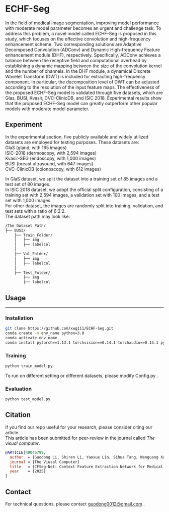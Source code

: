# ECHF-Seg

In the field of medical image segmentation, improving model performance with moderate model parameter becomes an urgent and challenge task. To address this problem, a novel model called ECHF-Seg is proposed in this study, which focuses on the effective convolution and high-frequency enhancement scheme. Two corresponding solutions are Adaptive Decomposed Convolution (ADConv) and Dynamic High-frequency Feature enhancement module (DHF), respectively. Specifically, ADConv achieves a balance between the receptive field and computational overhead by establishing a dynamic mapping between the size of the convolution kernel and the number of channels. In the DHF module, a dynamical Discrete Wavelet Transform (DWT) is included for extracting high-frequency component. In particular, the decomposition level of DWT can be adjusted according to the resolution of the input feature maps. The effectiveness of the proposed ECHF-Seg model is validated through five datasets, which are Glas, BUSI, Kvasir, CVC-ClinicDB, and ISIC 2018. Experimental results show that the proposed ECHF-Seg model can greatly outperform other popular models with moderate model parameter. 


## Experiment
In the experimental section, five publicly available and widely utilized datasets are employed for testing purposes. These datasets are:<br> 
GlaS (gland, with 165 images)<br>
ISIC-2018 (dermoscopy, with 2,594 images)<br>
Kvasir-SEG (endoscopy, with 1,000 images)<br> 
BUSI (breast ultrasound, with 647 images)<br> 
CVC-ClinicDB (colonoscopy, with 612 images)<br>  


In GlaS dataset, we split the dataset into a training set of 85 images and a test set of 80 images. <br>
In ISIC 2018 dataset, we adopt the official split configuration, consisting of a training set with 2,594 images, a validation set with 100 images, and a test set with 1,000 images. <br>
For other dataset, the images are randomly split into training, validation, and test sets with a ratio of 6:2:2.<br>
The dataset path may look like:
```bash
/The Dataset Path/
├── BUSI/
    ├── Train_Folder/
    │   ├── img
    │   ├── labelcol
    │
    ├── Val_Folder/
    │   ├── img
    │   ├── labelcol
    │
    ├── Test_Folder/
        ├── img
        ├── labelcol
```


## Usage

---

### **Installation**
```bash
git clone https://github.com/xwg111/ECHF-Seg.git
conda create -n env_name python=3.8
conda activate env_name
conda install pytorch==1.13.1 torchvision==0.14.1 torchaudio==0.13.1 pytorch-cuda=11.7 -c pytorch -c nvidia
``` 


### **Training**
```bash
python train_model.py
```
To run on different setting or different datasets, please modify Config.py .


### **Evaluation**
```bash
python test_model.py
``` 


## Citation

If you find our repo useful for your research, please consider citing our article. <br>
This article has been submitted for peer-review in the journal called *The visual computer*.<br>
```bibtex
@ARTICLE{40046799,
  author  = {Guodong Li, Shiren Li, Yaoxue Lin, Sihua Tang, Wenguang Xu, Kangxian Chen, Guangguang Yang},
  journal = {The Viusal Computer}
  title   = {CFSeg-Net: Context Feature Extraction Network for Medical Image Segmentation},
  year    = {2025}
}
``` 


## Contact

For technical questions, please contact guodong0012@gmail.com .
